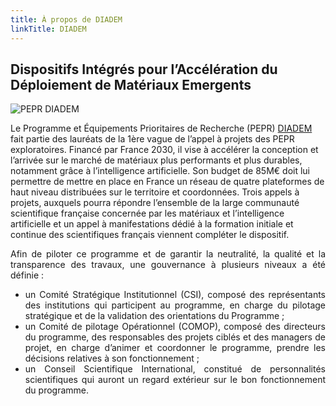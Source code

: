 ```yaml
---
title: À propos de DIADEM
linkTitle: DIADEM
---
```


<h2 class="text-center about-lead"><b>D</b>ispositifs <b>I</b>ntégrés pour l’<b>A</b>ccélération du <b>D</b>éploiement de <b>M</b>atériaux <b>E</b>mergents</h2>

<div class="row about diadem">

  <div class="left-about-diadem">
    <img alt="PEPR DIADEM" class="logo-diadem about"/>
  </div>

  <div class="right-about-diadem">
<!-- <div align="justify" class="text-x-large" style="font-weight: 500;"> -->

Le Programme et Équipements Prioritaires de Recherche (PEPR) <a href="https://pepr-diadem.fr" target="_blank">DIADEM</a> fait partie des lauréats de la 1ère vague de l’appel à projets des PEPR exploratoires. Financé par France 2030, il vise à accélérer la conception et l’arrivée sur le marché de matériaux plus performants et plus durables, notamment grâce à l’intelligence artificielle. Son budget de 85M€ doit lui permettre de mettre en place en France un réseau de quatre plateformes de haut niveau distribuées sur le territoire et coordonnées. Trois appels à projets, auxquels pourra répondre l’ensemble de la large communauté scientifique française concernée par les matériaux et l’intelligence artificielle et un appel à manifestations dédié à la formation initiale et continue des scientifiques français viennent compléter le dispositif.

<!-- </div> -->
  </div>
</div>

<div align="justify">

Afin de piloter ce programme et de garantir la neutralité, la qualité et la transparence des travaux, une gouvernance à plusieurs niveaux a été définie :

- un Comité Stratégique Institutionnel (CSI), composé des représentants des institutions qui participent au programme, en charge du pilotage stratégique et de la validation des orientations du Programme ;
- un Comité de pilotage Opérationnel (COMOP), composé des directeurs du programme, des responsables des projets ciblés et des managers de projet, en charge d’animer et coordonner le programme, prendre les décisions relatives à son fonctionnement ;
- un Conseil Scientifique International, constitué de personnalités scientifiques qui auront un regard extérieur sur le bon fonctionnement du programme.

</div>
